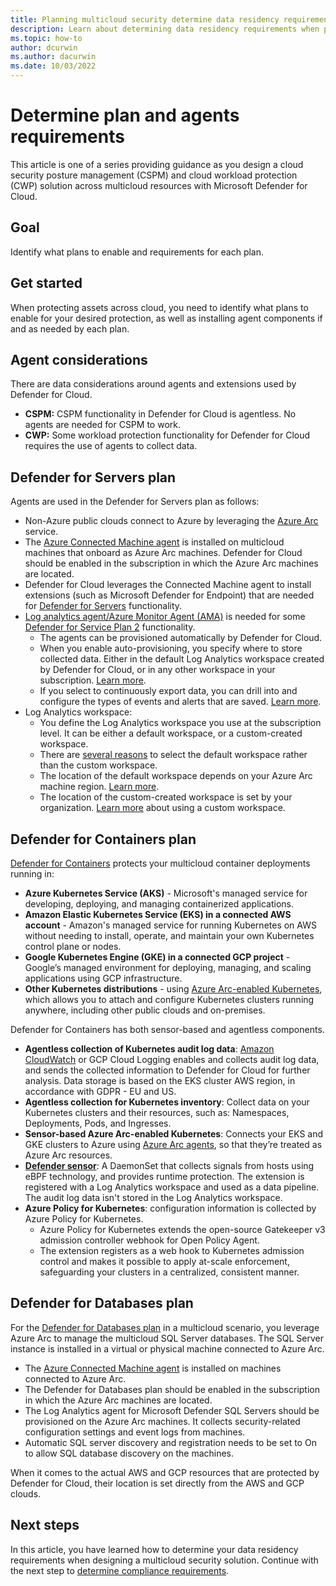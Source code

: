 ```yaml
---
title: Planning multicloud security determine data residency requirements GDPR agent considerations guidance
description: Learn about determining data residency requirements when planning multicloud deployment with Microsoft Defender for Cloud.
ms.topic: how-to
author: dcurwin
ms.author: dacurwin
ms.date: 10/03/2022
---
```


# Determine plan and agents requirements

This article is one of a series providing guidance as you design a cloud security posture management (CSPM) and cloud workload protection (CWP) solution across multicloud resources with Microsoft Defender for Cloud.

## Goal

Identify what plans to enable and requirements for each plan.

## Get started

When protecting assets across cloud, you need to identify what plans to enable for your desired protection, as well as installing agent components if and as needed by each plan.

## Agent considerations

There are data considerations around agents and extensions used by Defender for Cloud.

- **CSPM:** CSPM functionality in Defender for Cloud is agentless. No agents are needed for CSPM to work.
- **CWP:** Some workload protection functionality for Defender for Cloud requires the use of agents to collect data.

## Defender for Servers plan

Agents are used in the Defender for Servers plan as follows:

- Non-Azure public clouds connect to Azure by leveraging the [Azure Arc](/azure/azure-arc/servers/overview) service.
- The [Azure Connected Machine agent](/azure/azure-arc/servers/agent-overview) is installed on multicloud machines that onboard as Azure Arc machines. Defender for Cloud should be enabled in the subscription in which the Azure Arc machines are located.
- Defender for Cloud leverages the Connected Machine agent to install extensions (such as Microsoft Defender for Endpoint) that are needed for [Defender for Servers](./defender-for-servers-introduction.md) functionality.
- [Log analytics agent/Azure Monitor Agent (AMA)](/azure/azure-monitor/agents/agents-overview) is needed for some [Defender for Service Plan 2](./defender-for-servers-introduction.md) functionality.
  - The agents can be provisioned automatically by Defender for Cloud.
  - When you enable auto-provisioning, you specify where to store collected data. Either in the default Log Analytics workspace created by Defender for Cloud, or in any other workspace in your subscription. [Learn more](enable-data-collection.md?tabs=autoprovision-feature).
  - If you select to continuously export data, you can drill into and configure the types of events and alerts that are saved. [Learn more](./continuous-export.md?tabs=azure-portal).
- Log Analytics workspace:
  - You define the Log Analytics workspace you use at the subscription level. It can be either a default workspace, or a custom-created workspace.
  - There are [several reasons](/azure/azure-monitor/logs/workspace-design) to select the default workspace rather than the custom workspace.
  - The location of the default workspace depends on your Azure Arc machine region. [Learn more](/azure/defender-for-cloud/faq-data-collection-agents#where-is-the-default-log-analytics-workspace-created-).
  - The location of the custom-created workspace is set by your organization. [Learn more](/azure/defender-for-cloud/faq-data-collection-agents#how-can-i-use-my-existing-log-analytics-workspace-) about using a custom workspace.

## Defender for Containers plan

[Defender for Containers](./defender-for-containers-introduction.md) protects your multicloud container deployments running in:

- **Azure Kubernetes Service (AKS)** - Microsoft's managed service for developing, deploying, and managing containerized applications.
- **Amazon Elastic Kubernetes Service (EKS) in a connected AWS account** - Amazon's managed service for running Kubernetes on AWS without needing to install, operate, and maintain your own Kubernetes control plane or nodes.
- **Google Kubernetes Engine (GKE) in a connected GCP project** - Google’s managed environment for deploying, managing, and scaling applications using GCP infrastructure.
- **Other Kubernetes distributions** - using [Azure Arc-enabled Kubernetes](/azure/azure-arc/kubernetes/overview), which allows you to attach and configure Kubernetes clusters running anywhere, including other public clouds and on-premises.

Defender for Containers has both sensor-based and agentless components.

- **Agentless collection of Kubernetes audit log data**:  [Amazon CloudWatch](https://aws.amazon.com/cloudwatch/) or GCP Cloud Logging enables and collects audit log data, and sends the collected information to Defender for Cloud for further analysis. Data storage is based on the EKS cluster AWS region, in accordance with GDPR - EU and US.
- **Agentless collection for Kubernetes inventory**: Collect data on your Kubernetes clusters and their resources, such as: Namespaces, Deployments, Pods, and Ingresses.
- **Sensor-based Azure Arc-enabled Kubernetes**: Connects your EKS and GKE clusters to Azure using [Azure Arc agents](/azure/azure-arc/kubernetes/conceptual-agent-overview), so that they’re treated as Azure Arc resources.
- **[Defender sensor](defender-for-cloud-glossary.md#defender-sensor)**: A DaemonSet that collects signals from hosts using eBPF technology, and provides runtime protection. The extension is registered with a Log Analytics workspace and used as a data pipeline. The audit log data isn't stored in the Log Analytics workspace.
- **Azure Policy for Kubernetes**: configuration information is collected by Azure Policy for Kubernetes.
  - Azure Policy for Kubernetes extends the open-source Gatekeeper v3 admission controller webhook for Open Policy Agent.
  - The extension registers as a web hook to Kubernetes admission control and makes it possible to apply at-scale enforcement, safeguarding your clusters in a centralized, consistent manner.

## Defender for Databases plan

For the [Defender for Databases plan](./quickstart-enable-database-protections.md) in a multicloud scenario, you leverage Azure Arc to manage the multicloud SQL Server databases. The SQL Server instance is installed in a virtual or physical machine connected to Azure Arc.

- The [Azure Connected Machine agent](/azure/azure-arc/servers/agent-overview) is installed on machines connected to Azure Arc.
- The Defender for Databases plan should be enabled in the subscription in which the Azure Arc machines are located.
- The Log Analytics agent for Microsoft Defender SQL Servers should be provisioned on the Azure Arc machines. It collects security-related configuration settings and event logs from machines.
- Automatic SQL server discovery and registration needs to be set to On to allow SQL database discovery on the machines.

When it comes to the actual AWS and GCP resources that are protected by Defender for Cloud, their location is set directly from the AWS and GCP clouds.

## Next steps

In this article, you have learned how to determine your data residency requirements when designing a multicloud security solution. Continue with the next step to [determine compliance requirements](plan-multicloud-security-determine-compliance-requirements.md).
